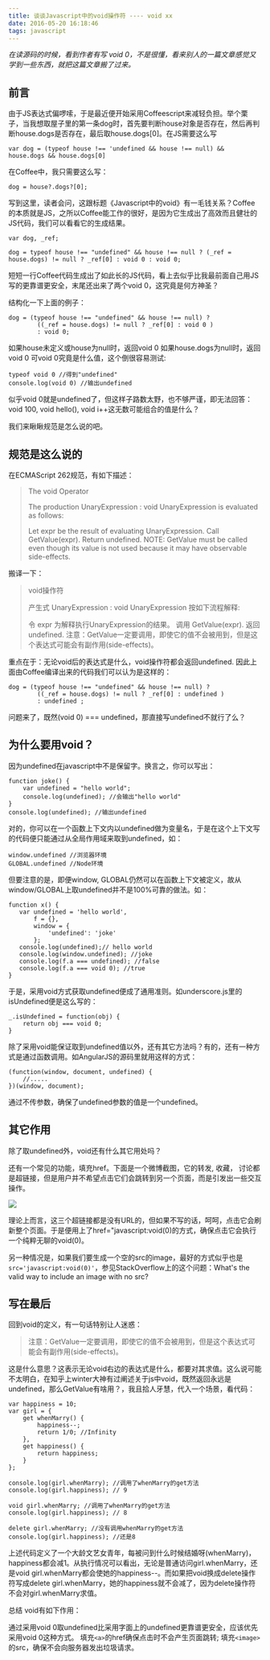 ```yaml
---
title: 谈谈Javascript中的void操作符 ---- void xx
date: 2016-05-20 16:18:46
tags: javascript
---
```


*在读源码的时候，看到作者有写 void 0，不是很懂，看来别人的一篇文章感觉又学到一些东西，就把这篇文章搬了过来。*

## 前言

由于JS表达式偏啰嗦，于是最近便开始采用Coffeescript来减轻负担。举个栗子，当我想取屋子里的第一条dog时，首先要判断house对象是否存在，然后再判断house.dogs是否存在，最后取house.dogs[0]。在JS需要这么写

`var dog = (typeof house !== 'undefined && house !== null) && house.dogs && house.dogs[0]`

在Coffee中，我只需要这么写：

`dog = house?.dogs?[0];`

写到这里，读者会问，这跟标题《Javascript中的void》有一毛钱关系？Coffee的本质就是JS，之所以Coffee能工作的很好，是因为它生成出了高效而且健壮的JS代码，我们可以看看它的生成结果。

`var dog, _ref;`

`dog = typeof house !== "undefined" && house !== null ? (_ref = house.dogs) != null ? _ref[0] : void 0 : void 0;`

短短一行Coffee代码生成出了如此长的JS代码，看上去似乎比我最前面自己用JS写的更靠谱更安全，末尾还出来了两个void 0，这究竟是何方神圣？

结构化一下上面的例子：

```
dog = (typeof house !== "undefined" && house !== null) ? 
        ((_ref = house.dogs) != null ? _ref[0] : void 0 ) 
        : void 0;
```

如果house未定义或house为null时，返回void 0
如果house.dogs为null时，返回void 0
可void 0究竟是什么值，这个倒很容易测试:

```
typeof void 0 //得到"undefined"
console.log(void 0) //输出undefined
```

似乎void 0就是undefined了，但这样子路数太野，也不够严谨，即无法回答：void 100, void hello(), void i++这无数可能组合的值是什么？

我们来瞅瞅规范是怎么说的吧。

## 规范是这么说的
在ECMAScript 262规范，有如下描述：

>The void Operator
>
>The production UnaryExpression : void UnaryExpression is evaluated as follows:
>
>Let expr be the result of evaluating UnaryExpression.
>Call GetValue(expr).
>Return undefined.
>NOTE: GetValue must be called even though its value is not used because it may have observable side-effects.

搬译一下：

>void操作符
>
>产生式 UnaryExpression : void UnaryExpression 按如下流程解释:
>
>令 expr 为解释执行UnaryExpression的结果。
>调用 GetValue(expr).
>返回 undefined.
>注意：GetValue一定要调用，即使它的值不会被用到，但是这个表达式可能会有副作用(side-effects)。

重点在于：无论void后的表达式是什么，void操作符都会返回undefined. 因此上面由Coffee编译出来的代码我们可以认为是这样的：

```
dog = (typeof house !== "undefined" && house !== null) ? 
        ((_ref = house.dogs) != null ? _ref[0] : undefined ) 
        : undefined ;
```

问题来了，既然(void 0) === undefined，那直接写undefined不就行了么？

## 为什么要用void？

因为undefined在javascript中不是保留字。换言之，你可以写出：
```
function joke() {
    var undefined = "hello world";
    console.log(undefined); //会输出"hello world"
}
console.log(undefined); //输出undefined
```

对的，你可以在一个函数上下文内以undefined做为变量名，于是在这个上下文写的代码便只能通过从全局作用域来取到undefined，如：
```
window.undefined //浏览器环境
GLOBAL.undefined //Node环境
```

但要注意的是，即便window, GLOBAL仍然可以在函数上下文被定义，故从window/GLOBAL上取undefined并不是100%可靠的做法。如：
```
function x() {
   var undefined = 'hello world',
       f = {},
       window = {
           'undefined': 'joke'
       };
   console.log(undefined);// hello world
   console.log(window.undefined); //joke
   console.log(f.a === undefined); //false
   console.log(f.a === void 0); //true
}
```

于是，采用void方式获取undefined便成了通用准则。如underscore.js里的isUndefined便是这么写的：
```
_.isUndefined = function(obj) {
    return obj === void 0;
}
```

除了采用void能保证取到undefined值以外，还有其它方法吗？有的，还有一种方式是通过函数调用。如AngularJS的源码里就用这样的方式：
```
(function(window, document, undefined) {
    //.....
})(window, document);
```

通过不传参数，确保了undefined参数的值是一个undefined。

## 其它作用
除了取undefined外，void还有什么其它用处吗？

还有一个常见的功能，填充href。下面是一个微博截图，它的转发, 收藏， 讨论都是超链接，但是用户并不希望点击它们会跳转到另一个页面，而是引发出一些交互操作。

![](http://segmentfault.com/img/bVb9HT)

理论上而言，这三个超链接都是没有URL的，但如果不写的话，呵呵，点击它会刷新整个页面。于是便用上了href="javascript:void(0)的方式，确保点击它会执行一个纯粹无聊的void(0)。

另一种情况是，如果我们要生成一个空的src的image，最好的方式似乎也是`src='javascript:void(0)'`，参见StackOverflow上的这个问题：What's the valid way to include an image with no src?

## 写在最后
回到void的定义，有一句话特别让人迷惑：

>注意：GetValue一定要调用，即使它的值不会被用到，但是这个表达式可能会有副作用(side-effects)。

这是什么意思？这表示无论void右边的表达式是什么，都要对其求值。这么说可能不太明白，在知乎上winter大神有过阐述关于js中void，既然返回永远是undefined，那么GetValue有啥用？，我且拾人牙慧，代入一个场景，看代码：
```
var happiness = 10;
var girl = {
    get whenMarry() {
        happiness--;
        return 1/0; //Infinity
    },
    get happiness() {
        return happiness;
    }
};

console.log(girl.whenMarry); //调用了whenMarry的get方法
console.log(girl.happiness); // 9

void girl.whenMarry; //调用了whenMarry的get方法
console.log(girl.happiness); // 8

delete girl.whenMarry; //没有调用whenMarry的get方法
console.log(girl.happiness); //还是8
```

上述代码定义了一个大龄文艺女青年，每被问到什么时候结婚呀(whenMarry)，happiness都会减1。从执行情况可以看出，无论是普通访问girl.whenMarry，还是void girl.whenMarry都会使她的happiness--。而如果把void换成delete操作符写成delete girl.whenMarry，她的happiness就不会减了，因为delete操作符不会对girl.whenMarry求值。

总结
void有如下作用：

通过采用void 0取undefined比采用字面上的undefined更靠谱更安全，应该优先采用void 0这种方式。
填充`<a>`的href确保点击时不会产生页面跳转; 填充`<image>`的src，确保不会向服务器发出垃圾请求。
